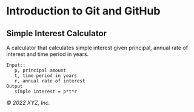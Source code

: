 # Introduction to Git and GitHub

## Simple Interest Calculator

A calculator that calculates simple interest given principal, annual rate of interest and time period in years.

```
Input::
   p, principal amount
   t, time period in years
   r, annual rate of interest
Output
   simple interest = p*t*r
```

_© 2022 XYZ, Inc._
